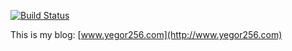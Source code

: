 [![Build Status](https://travis-ci.org/yegor256/blog.svg)](https://travis-ci.org/yegor256/blog)

This is my blog: [www.yegor256.com](http://www.yegor256.com)

